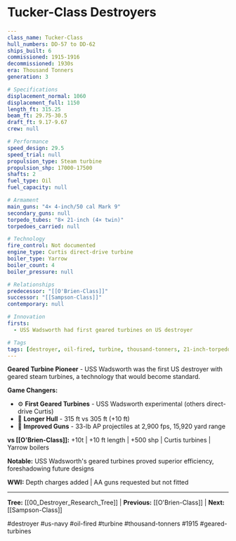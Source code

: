 # Tucker-Class Destroyers

```yaml
---
class_name: Tucker-Class
hull_numbers: DD-57 to DD-62
ships_built: 6
commissioned: 1915-1916
decommissioned: 1930s
era: Thousand Tonners
generation: 3

# Specifications
displacement_normal: 1060
displacement_full: 1150
length_ft: 315.25
beam_ft: 29.75-30.5
draft_ft: 9.17-9.67
crew: null

# Performance
speed_design: 29.5
speed_trial: null
propulsion_type: Steam turbine
propulsion_shp: 17000-17500
shafts: 2
fuel_type: Oil
fuel_capacity: null

# Armament
main_guns: "4× 4-inch/50 cal Mark 9"
secondary_guns: null
torpedo_tubes: "8× 21-inch (4× twin)"
torpedoes_carried: null

# Technology
fire_control: Not documented
engine_type: Curtis direct-drive turbine
boiler_type: Yarrow
boiler_count: 4
boiler_pressure: null

# Relationships
predecessor: "[[O'Brien-Class]]"
successor: "[[Sampson-Class]]"
contemporary: null

# Innovation
firsts:
  - USS Wadsworth had first geared turbines on US destroyer

# Tags
tags: [destroyer, oil-fired, turbine, thousand-tonners, 21-inch-torpedoes]
---
```

**Geared Turbine Pioneer** - USS Wadsworth was the first US destroyer with geared steam turbines, a technology that would become standard.

**Game Changers:**
- ⚙️ **First Geared Turbines** - USS Wadsworth experimental (others direct-drive Curtis)
- 📏 **Longer Hull** - 315 ft vs 305 ft (+10 ft)
- 🎯 **Improved Guns** - 33-lb AP projectiles at 2,900 fps, 15,920 yard range

**vs [[O'Brien-Class]]:** +10t | +10 ft length | +500 shp | Curtis turbines | Yarrow boilers

**Notable:** USS Wadsworth's geared turbines proved superior efficiency, foreshadowing future designs

**WWI:** Depth charges added | AA guns requested but not fitted

---
**Tree:** [[00_Destroyer_Research_Tree]] | **Previous:** [[O'Brien-Class]] | **Next:** [[Sampson-Class]]

#destroyer #us-navy #oil-fired #turbine #thousand-tonners #1915 #geared-turbines
